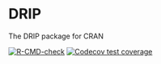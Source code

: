 # DRIP
The DRIP package for CRAN

<!-- badges: start -->
  [![R-CMD-check](https://github.com/kangy10/DRIP/actions/workflows/R-CMD-check.yaml/badge.svg)](https://github.com/kangy10/DRIP/actions/workflows/R-CMD-check.yaml)
  [![Codecov test
coverage](https://codecov.io/gh/kangy10/DRIP/branch/main/graph/badge.svg)](https://app.codecov.io/gh/kangy10/DRIP?branch=main)
  <!-- badges: end -->
